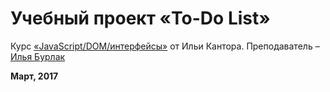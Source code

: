 # Учебный проект «To-Do List»

Курс [«JavaScript/DOM/интерфейсы»](https://learn.javascript.ru/courses/js) от Ильи Кантора. 
Преподаватель – [Илья Бурлак](https://learn.javascript.ru/profile/ilya-burlak)

__Март, 2017__
